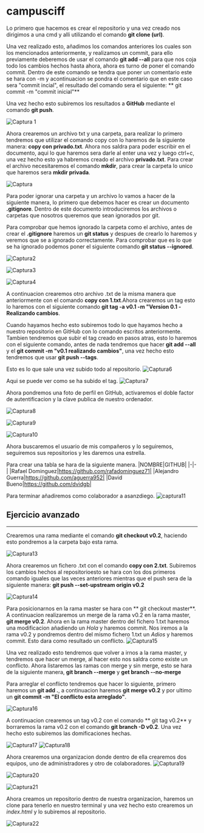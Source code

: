 # campusciff


Lo primero que hacemos es crear el repositorio y una vez creado nos
dirigimos a una cmd y alli utilizando el comando **git clone (url)**.

Una vez realizado esto, añadimos los comandos anteriores los cuales
son los mencionados anteriormente, y realizamos un commit, para ello
previamente deberemos de usar el comando **git add --all** para que
nos coja todo los cambios hechos hasta ahora, ahora es turno de poner
el comando commit. Dentro de este comando se tendra que poner un 
comentario este se hara con -m y acontinuacion se pondra el comentario
que en este caso sera "commit incial", el resultado del comando sera
el siguiente:
** git commit -m "commit inicial"**

Una vez hecho esto subiremos los resultados a **GitHub** mediante el
comando **git push**.

![Captura 1](https://user-images.githubusercontent.com/71384524/93804979-53fa1f80-fc47-11ea-9be3-7da8108ea636.PNG)

Ahora crearemos un archivo txt y una carpeta, para realizar lo primero
tendremos que utilizar el comando copy con lo haremos de la siguiente
manera: **copy con privado.txt**. Ahora nos saldra para poder escribir 
en el documento, aqui lo que haremos sera darle al enter una vez y luego
ctrl+c, una vez hecho esto ya habremos creado el archivo **privado.txt**.
Para crear el archivo necesitaremos el comando **mkdir**, para crear la 
carpeta lo unico que haremos sera **mkdir privada**.

![Captura](https://user-images.githubusercontent.com/71384524/93805074-7d1ab000-fc47-11ea-8202-c356de31ad95.PNG)

Para poder ignorar una carpeta y un archivo lo vamos a hacer de la siguiente
manera, lo primero que debemos hacer es crear un documento **.gitignore**. 
Dentro de este documento introduciremos los archivos o carpetas que nosotros
queremos que sean ignorados por git.

Para comprobar que hemos ignorado la carpeta como el archivo, antes de crear 
el **.gitignore** haremos un **git status** y despues de crearlo lo haremos
y veremos que se a ignorado correctamente. Para comprobar que es lo que se ha 
ignorado podemos poner el siguiente comando **git status --ignored**.

![Captura2](https://user-images.githubusercontent.com/71384524/93805250-c0751e80-fc47-11ea-8bff-b21a0465420b.PNG)

![Captura3](https://user-images.githubusercontent.com/71384524/93805266-c8cd5980-fc47-11ea-98d2-8ee427004f80.PNG)

![Captura4](https://user-images.githubusercontent.com/71384524/93805284-cff46780-fc47-11ea-8570-78f6e829a2f8.PNG)


A continuacion crearemos otro archivo .txt de la misma manera que anteriormente
con el comando **copy con 1.txt**.Ahora crearemos un tag esto lo haremos con el
siguiente comando **git tag -a v0.1 -m "Version 0.1 -Realizando cambios**.

Cuando hayamos hecho esto subiremos todo lo que hayamos hecho a nuestro repositorio
en GitHub con lo comando escritos anteriormente. Tambien tendremos que subir el tag
creado en pasos atras, esto lo haremos con el siguiente comando, antes de nada 
tendremos que hacer **git add --all** y el **git commit -m "v0.1 realizando cambios"**, 
una vez hecho esto tendremos que usar **git push --tags**.

Esto es lo que sale una vez subido todo al repositorio.
![Captura6](https://user-images.githubusercontent.com/71384524/93805486-1cd83e00-fc48-11ea-863e-27cadcb560e7.PNG)

Aqui se puede ver como se ha subido el tag.
![Captura7](https://user-images.githubusercontent.com/71384524/93805631-4a24ec00-fc48-11ea-84b6-561feb942748.PNG)

Ahora pondremos una foto de perfil en GitHub, activaremos el doble factor de 
autentificacion y la clave publica de nuestro ordenador.

![Captura8](https://user-images.githubusercontent.com/71384524/93806074-e6e78980-fc48-11ea-8c5c-b2959dfabbae.PNG)

![Captura9](https://user-images.githubusercontent.com/71384524/93806088-eea72e00-fc48-11ea-8822-f84aaf9b1224.PNG)

![Captura10](https://user-images.githubusercontent.com/71384524/93806105-f666d280-fc48-11ea-9c05-d43af893ca15.PNG)

Ahora buscaremos el usuario de mis compañeros y lo seguiremos, seguiremos sus 
repositorios y les daremos una estrella.

Para crear una tabla se hara de la siguiente manera.
|NOMBRE|GITHUB|
|-|-|
|Rafael Dominguez|https://github.com/rafadominguez71|
|Alejandro Guerra|https://github.com/aguerra952|
|David Bueno|https://github.com/dvidgb|

Para terminar añadiremos como colaborador a asanzdiego.
![captura11](https://user-images.githubusercontent.com/71384524/93806432-6e34fd00-fc49-11ea-93a4-129b191abd9e.PNG)


## Ejercicio avanzado
----------------------------------------------------------------------------

Crearemos una rama mediante el comando **git checkout v0.2**, haciendo esto 
pondremos a la carpeta bajo esta rama. 

![Captura13](https://user-images.githubusercontent.com/71384524/93923525-cafcea00-fd13-11ea-8533-9c728c11739a.PNG)

Ahora crearemos un fichero .txt con el comando **copy con 2.txt**. Subiremos 
los cambios hechos al repositorioesto se hara con los dos primeros comando 
iguales que las veces anteriores mientras que el push sera de la siguiente manera:
**git push --set-upstream origin v0.2**

![Captura14](https://user-images.githubusercontent.com/71384524/93923761-19aa8400-fd14-11ea-95d0-51dc890a9813.PNG)

Para posicionarnos en la rama master se hara con ** git checkout master**. 
A continuacion realizaremos un merge de la rama v0.2 en la rama master, 
**git merge v0.2**. Ahora en la rama master dentro del fichero 1.txt haremos
una modificacion añadiendo un *Hola* y haremos commit. Nos iremos a la rama 
v0.2 y pondremos dentro del mismo fichero 1.txt un *Adios* y haremos commit.
Esto dara como resultado un conflicto.
![Captura15](https://user-images.githubusercontent.com/71384524/93923921-52e2f400-fd14-11ea-8dfa-a932d0e89003.PNG)

Una vez realizado esto tendremos que volver a irnos a la rama master, y 
tendremos que hacer un merge, al hacer esto nos saldra como existe un 
conflicto. Ahora listaremos las ramas con merge y sin merge, esto se hara
de la siguiente manera, **git branch --merge** y **get branch --no-merge**

Para arreglar el conflicto tendremos que hacer lo siguiente, primero haremos
un **git add .**, a continuacion haremos **git merge v0.2** y por ultimo un
**git commit -m "El conflicto esta arreglado"**.

![Captura16](https://user-images.githubusercontent.com/71384524/93924004-6db56880-fd14-11ea-8c44-61647dab01e9.PNG)

A continuacion crearemos un tag v0.2 con el comando ** git tag v0.2** y 
borraremos la rama v0.2 con el comando **git branch -D v0.2**. Una vez hecho
esto subiremos las domificaciones hechas.

![Captura17](https://user-images.githubusercontent.com/71384524/93924044-7efe7500-fd14-11ea-985d-d436aec4098e.PNG)
![Captura18](https://user-images.githubusercontent.com/71384524/93924056-858cec80-fd14-11ea-9004-a1e051a5d184.PNG)

Ahora crearemos una organizacion donde dentro de ella crearemos dos equipos, 
uno de administradores y otro de colaboradores.
![Captura19](https://user-images.githubusercontent.com/71384524/93924199-b66d2180-fd14-11ea-8a41-9019c742a973.PNG)

![Captura20](https://user-images.githubusercontent.com/71384524/93924205-b79e4e80-fd14-11ea-8d7b-63945fcd2a5d.PNG)

![Captura21](https://user-images.githubusercontent.com/71384524/93924210-b8cf7b80-fd14-11ea-8827-010a2e57fbad.PNG)

Ahora creamos un repositorio dentro de nuestra organizacion, haremos un clone 
para tenerlo en nuestro terminal y una vez hecho esto crearemos un *index.html*
y lo subiremos al repositorio.

![Captura22](https://user-images.githubusercontent.com/71384524/93924292-d56bb380-fd14-11ea-8694-68c7b8a6339f.PNG)



